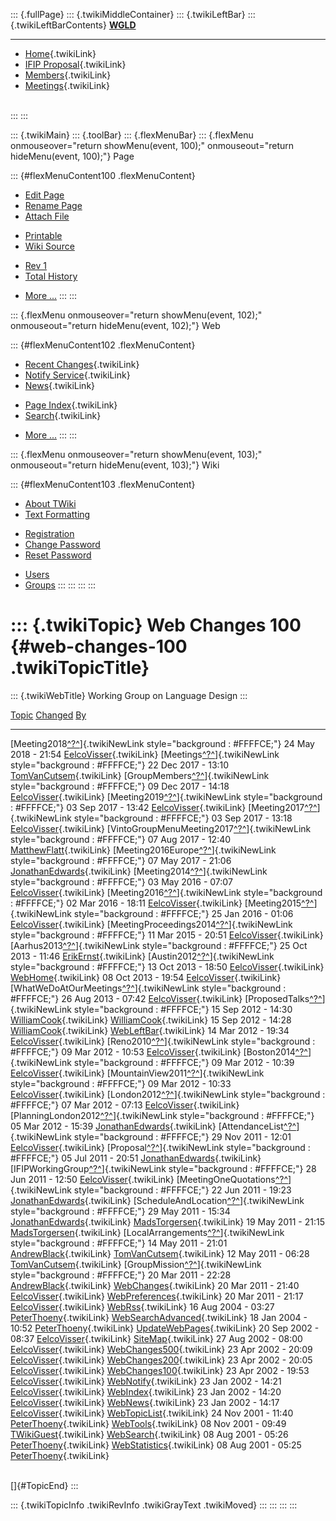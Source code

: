 ::: {.fullPage}
::: {.twikiMiddleContainer}
::: {.twikiLeftBar}
::: {.twikiLeftBarContents}
**[WGLD](http://www.program-transformation.org/view/WGLD/WebHome)**

------------------------------------------------------------------------

-   [Home](WebHome){.twikiLink}
-   [IFIP Proposal](Proposal){.twikiLink}
-   [Members](GroupMembers){.twikiLink}
-   [Meetings](Meetings){.twikiLink}

\
:::
:::

::: {.twikiMain}
::: {.toolBar}
::: {.flexMenuBar}
::: {.flexMenu onmouseover="return showMenu(event, 100);" onmouseout="return hideMenu(event, 100);"}
Page

::: {#flexMenuContent100 .flexMenuContent}
-   [Edit
    Page](http://www.program-transformation.org/edit/WGLD/WebChanges100?t=1536829043)
-   [Rename
    Page](http://www.program-transformation.org/rename/WGLD/WebChanges100)
-   [Attach
    File](http://www.program-transformation.org/attach/WGLD/WebChanges100)

<!-- -->

-   [Printable](http://www.program-transformation.org/view/WGLD/WebChanges100?skin=print.pattern)
-   [Wiki
    Source](http://www.program-transformation.org/view/WGLD/WebChanges100?skin=text&raw=on&contenttype=text/plain)

<!-- -->

-   [Rev
    1](http://www.program-transformation.org/view/WGLD/WebChanges100?rev=1.1)
-   [Total
    History](http://www.program-transformation.org/rdiff/WGLD/WebChanges100)

<!-- -->

-   [More
    \...](http://www.program-transformation.org/oops/WGLD/WebChanges100?template=oopsmore&param1=1.1&param2=1.1)
:::
:::

::: {.flexMenu onmouseover="return showMenu(event, 102);" onmouseout="return hideMenu(event, 102);"}
Web

::: {#flexMenuContent102 .flexMenuContent}
-   [Recent Changes](WebChanges){.twikiLink}
-   [Notify Service](WebNotify){.twikiLink}
-   [News](WebNews){.twikiLink}

<!-- -->

-   [Page Index](WebIndex){.twikiLink}
-   [Search](WebSearch){.twikiLink}

<!-- -->

-   [More
    \...](http://www.program-transformation.org/oops/WGLD/WebChanges100?template=oopsmore&param1=1.1&param2=1.1)
:::
:::

::: {.flexMenu onmouseover="return showMenu(event, 103);" onmouseout="return hideMenu(event, 103);"}
Wiki

::: {#flexMenuContent103 .flexMenuContent}
-   [About
    TWiki](http://www.program-transformation.org/view/TWiki/WebHome)
-   [Text
    Formatting](http://www.program-transformation.org/view/TWiki/TextFormattingRules)

<!-- -->

-   [Registration](http://www.program-transformation.org/view/TWiki/TWikiRegistration)
-   [Change
    Password](http://www.program-transformation.org/view/TWiki/ChangePassword)
-   [Reset
    Password](http://www.program-transformation.org/view/TWiki/ResetPassword)

<!-- -->

-   [Users](http://www.program-transformation.org/view/Main/TWikiUsers)
-   [Groups](http://www.program-transformation.org/view/Main/TWikiGroups)
:::
:::
:::
:::

::: {.twikiTopic}
Web Changes 100 {#web-changes-100 .twikiTopicTitle}
===============

::: {.twikiWebTitle}
Working Group on Language Design
:::

  [Topic](http://www.program-transformation.org/WGLD/WebChanges100?sortcol=0&table=1&up=0#sorted_table "Sort by this column")                                                               [Changed](http://www.program-transformation.org/WGLD/WebChanges100?sortcol=1&table=1&up=0#sorted_table "Sort by this column")   [By](http://www.program-transformation.org/WGLD/WebChanges100?sortcol=2&table=1&up=0#sorted_table "Sort by this column")
  ----------------------------------------------------------------------------------------------------------------------------------------------------------------------------------------- ------------------------------------------------------------------------------------------------------------------------------- --------------------------------------------------------------------------------------------------------------------------
  [Meeting2018[^?^](http://www.program-transformation.org/edit/Main/Meeting2018?topicparent=WGLD.WebChanges100)]{.twikiNewLink style="background : #FFFFCE;"}                               24 May 2018 - 21:54                                                                                                             [EelcoVisser](../Main/EelcoVisser){.twikiLink}
  [Meetings[^?^](http://www.program-transformation.org/edit/Main/Meetings?topicparent=WGLD.WebChanges100)]{.twikiNewLink style="background : #FFFFCE;"}                                     22 Dec 2017 - 13:10                                                                                                             [TomVanCutsem](../Main/TomVanCutsem){.twikiLink}
  [GroupMembers[^?^](http://www.program-transformation.org/edit/Main/GroupMembers?topicparent=WGLD.WebChanges100)]{.twikiNewLink style="background : #FFFFCE;"}                             09 Dec 2017 - 14:18                                                                                                             [EelcoVisser](../Main/EelcoVisser){.twikiLink}
  [Meeting2019[^?^](http://www.program-transformation.org/edit/Main/Meeting2019?topicparent=WGLD.WebChanges100)]{.twikiNewLink style="background : #FFFFCE;"}                               03 Sep 2017 - 13:42                                                                                                             [EelcoVisser](../Main/EelcoVisser){.twikiLink}
  [Meeting2017[^?^](http://www.program-transformation.org/edit/Main/Meeting2017?topicparent=WGLD.WebChanges100)]{.twikiNewLink style="background : #FFFFCE;"}                               03 Sep 2017 - 13:18                                                                                                             [EelcoVisser](../Main/EelcoVisser){.twikiLink}
  [VintoGroupMenuMeeting2017[^?^](http://www.program-transformation.org/edit/Main/VintoGroupMenuMeeting2017?topicparent=WGLD.WebChanges100)]{.twikiNewLink style="background : #FFFFCE;"}   07 Aug 2017 - 12:40                                                                                                             [MatthewFlatt](../Main/MatthewFlatt){.twikiLink}
  [Meeting2016Europe[^?^](http://www.program-transformation.org/edit/Main/Meeting2016Europe?topicparent=WGLD.WebChanges100)]{.twikiNewLink style="background : #FFFFCE;"}                   07 May 2017 - 21:06                                                                                                             [JonathanEdwards](../Main/JonathanEdwards){.twikiLink}
  [Meeting2014[^?^](http://www.program-transformation.org/edit/Main/Meeting2014?topicparent=WGLD.WebChanges100)]{.twikiNewLink style="background : #FFFFCE;"}                               03 May 2016 - 07:07                                                                                                             [EelcoVisser](../Main/EelcoVisser){.twikiLink}
  [Meeting2016[^?^](http://www.program-transformation.org/edit/Main/Meeting2016?topicparent=WGLD.WebChanges100)]{.twikiNewLink style="background : #FFFFCE;"}                               02 Mar 2016 - 18:11                                                                                                             [EelcoVisser](../Main/EelcoVisser){.twikiLink}
  [Meeting2015[^?^](http://www.program-transformation.org/edit/Main/Meeting2015?topicparent=WGLD.WebChanges100)]{.twikiNewLink style="background : #FFFFCE;"}                               25 Jan 2016 - 01:06                                                                                                             [EelcoVisser](../Main/EelcoVisser){.twikiLink}
  [MeetingProceedings2014[^?^](http://www.program-transformation.org/edit/Main/MeetingProceedings2014?topicparent=WGLD.WebChanges100)]{.twikiNewLink style="background : #FFFFCE;"}         11 Mar 2015 - 20:51                                                                                                             [EelcoVisser](../Main/EelcoVisser){.twikiLink}
  [Aarhus2013[^?^](http://www.program-transformation.org/edit/Main/Aarhus2013?topicparent=WGLD.WebChanges100)]{.twikiNewLink style="background : #FFFFCE;"}                                 25 Oct 2013 - 11:46                                                                                                             [ErikErnst](../Main/ErikErnst){.twikiLink}
  [Austin2012[^?^](http://www.program-transformation.org/edit/Main/Austin2012?topicparent=WGLD.WebChanges100)]{.twikiNewLink style="background : #FFFFCE;"}                                 13 Oct 2013 - 18:50                                                                                                             [EelcoVisser](../Main/EelcoVisser){.twikiLink}
  [WebHome](../Main/WebHome){.twikiLink}                                                                                                                                                    08 Oct 2013 - 19:54                                                                                                             [EelcoVisser](../Main/EelcoVisser){.twikiLink}
  [WhatWeDoAtOurMeetings[^?^](http://www.program-transformation.org/edit/Main/WhatWeDoAtOurMeetings?topicparent=WGLD.WebChanges100)]{.twikiNewLink style="background : #FFFFCE;"}           26 Aug 2013 - 07:42                                                                                                             [EelcoVisser](../Main/EelcoVisser){.twikiLink}
  [ProposedTalks[^?^](http://www.program-transformation.org/edit/Main/ProposedTalks?topicparent=WGLD.WebChanges100)]{.twikiNewLink style="background : #FFFFCE;"}                           15 Sep 2012 - 14:30                                                                                                             [WilliamCook](../Main/WilliamCook){.twikiLink}
  [WilliamCook](../Main/WilliamCook){.twikiLink}                                                                                                                                            15 Sep 2012 - 14:28                                                                                                             [WilliamCook](../Main/WilliamCook){.twikiLink}
  [WebLeftBar](../Main/WebLeftBar){.twikiLink}                                                                                                                                              14 Mar 2012 - 19:34                                                                                                             [EelcoVisser](../Main/EelcoVisser){.twikiLink}
  [Reno2010[^?^](http://www.program-transformation.org/edit/Main/Reno2010?topicparent=WGLD.WebChanges100)]{.twikiNewLink style="background : #FFFFCE;"}                                     09 Mar 2012 - 10:53                                                                                                             [EelcoVisser](../Main/EelcoVisser){.twikiLink}
  [Boston2014[^?^](http://www.program-transformation.org/edit/Main/Boston2014?topicparent=WGLD.WebChanges100)]{.twikiNewLink style="background : #FFFFCE;"}                                 09 Mar 2012 - 10:39                                                                                                             [EelcoVisser](../Main/EelcoVisser){.twikiLink}
  [MountainView2011[^?^](http://www.program-transformation.org/edit/Main/MountainView2011?topicparent=WGLD.WebChanges100)]{.twikiNewLink style="background : #FFFFCE;"}                     09 Mar 2012 - 10:33                                                                                                             [EelcoVisser](../Main/EelcoVisser){.twikiLink}
  [London2012[^?^](http://www.program-transformation.org/edit/Main/London2012?topicparent=WGLD.WebChanges100)]{.twikiNewLink style="background : #FFFFCE;"}                                 07 Mar 2012 - 07:13                                                                                                             [EelcoVisser](../Main/EelcoVisser){.twikiLink}
  [PlanningLondon2012[^?^](http://www.program-transformation.org/edit/Main/PlanningLondon2012?topicparent=WGLD.WebChanges100)]{.twikiNewLink style="background : #FFFFCE;"}                 05 Mar 2012 - 15:39                                                                                                             [JonathanEdwards](../Main/JonathanEdwards){.twikiLink}
  [AttendanceList[^?^](http://www.program-transformation.org/edit/Main/AttendanceList?topicparent=WGLD.WebChanges100)]{.twikiNewLink style="background : #FFFFCE;"}                         29 Nov 2011 - 12:01                                                                                                             [EelcoVisser](../Main/EelcoVisser){.twikiLink}
  [Proposal[^?^](http://www.program-transformation.org/edit/Main/Proposal?topicparent=WGLD.WebChanges100)]{.twikiNewLink style="background : #FFFFCE;"}                                     05 Jul 2011 - 20:51                                                                                                             [JonathanEdwards](../Main/JonathanEdwards){.twikiLink}
  [IFIPWorkingGroup[^?^](http://www.program-transformation.org/edit/Main/IFIPWorkingGroup?topicparent=WGLD.WebChanges100)]{.twikiNewLink style="background : #FFFFCE;"}                     28 Jun 2011 - 12:50                                                                                                             [EelcoVisser](../Main/EelcoVisser){.twikiLink}
  [MeetingOneQuotations[^?^](http://www.program-transformation.org/edit/Main/MeetingOneQuotations?topicparent=WGLD.WebChanges100)]{.twikiNewLink style="background : #FFFFCE;"}             22 Jun 2011 - 19:23                                                                                                             [JonathanEdwards](../Main/JonathanEdwards){.twikiLink}
  [ScheduleAndLocation[^?^](http://www.program-transformation.org/edit/Main/ScheduleAndLocation?topicparent=WGLD.WebChanges100)]{.twikiNewLink style="background : #FFFFCE;"}               29 May 2011 - 15:34                                                                                                             [JonathanEdwards](../Main/JonathanEdwards){.twikiLink}
  [MadsTorgersen](../Main/MadsTorgersen){.twikiLink}                                                                                                                                        19 May 2011 - 21:15                                                                                                             [MadsTorgersen](../Main/MadsTorgersen){.twikiLink}
  [LocalArrangements[^?^](http://www.program-transformation.org/edit/Main/LocalArrangements?topicparent=WGLD.WebChanges100)]{.twikiNewLink style="background : #FFFFCE;"}                   14 May 2011 - 21:01                                                                                                             [AndrewBlack](../Main/AndrewBlack){.twikiLink}
  [TomVanCutsem](../Main/TomVanCutsem){.twikiLink}                                                                                                                                          12 May 2011 - 06:28                                                                                                             [TomVanCutsem](../Main/TomVanCutsem){.twikiLink}
  [GroupMission[^?^](http://www.program-transformation.org/edit/Main/GroupMission?topicparent=WGLD.WebChanges100)]{.twikiNewLink style="background : #FFFFCE;"}                             20 Mar 2011 - 22:28                                                                                                             [AndrewBlack](../Main/AndrewBlack){.twikiLink}
  [WebChanges](../Main/WebChanges){.twikiLink}                                                                                                                                              20 Mar 2011 - 21:40                                                                                                             [EelcoVisser](../Main/EelcoVisser){.twikiLink}
  [WebPreferences](../Main/WebPreferences){.twikiLink}                                                                                                                                      20 Mar 2011 - 21:17                                                                                                             [EelcoVisser](../Main/EelcoVisser){.twikiLink}
  [WebRss](../Main/WebRss){.twikiLink}                                                                                                                                                      16 Aug 2004 - 03:27                                                                                                             [PeterThoeny](../Main/PeterThoeny){.twikiLink}
  [WebSearchAdvanced](../Main/WebSearchAdvanced){.twikiLink}                                                                                                                                18 Jan 2004 - 10:52                                                                                                             [PeterThoeny](../Main/PeterThoeny){.twikiLink}
  [UpdateWebPages](../Main/UpdateWebPages){.twikiLink}                                                                                                                                      20 Sep 2002 - 08:37                                                                                                             [EelcoVisser](../Main/EelcoVisser){.twikiLink}
  [SiteMap](../Main/SiteMap){.twikiLink}                                                                                                                                                    27 Aug 2002 - 08:00                                                                                                             [EelcoVisser](../Main/EelcoVisser){.twikiLink}
  [WebChanges500](../Main/WebChanges500){.twikiLink}                                                                                                                                        23 Apr 2002 - 20:09                                                                                                             [EelcoVisser](../Main/EelcoVisser){.twikiLink}
  [WebChanges200](../Main/WebChanges200){.twikiLink}                                                                                                                                        23 Apr 2002 - 20:05                                                                                                             [EelcoVisser](../Main/EelcoVisser){.twikiLink}
  [WebChanges100](../Main/WebChanges100){.twikiLink}                                                                                                                                        23 Apr 2002 - 19:53                                                                                                             [EelcoVisser](../Main/EelcoVisser){.twikiLink}
  [WebNotify](../Main/WebNotify){.twikiLink}                                                                                                                                                23 Jan 2002 - 14:21                                                                                                             [EelcoVisser](../Main/EelcoVisser){.twikiLink}
  [WebIndex](../Main/WebIndex){.twikiLink}                                                                                                                                                  23 Jan 2002 - 14:20                                                                                                             [EelcoVisser](../Main/EelcoVisser){.twikiLink}
  [WebNews](../Main/WebNews){.twikiLink}                                                                                                                                                    23 Jan 2002 - 14:17                                                                                                             [EelcoVisser](../Main/EelcoVisser){.twikiLink}
  [WebTopicList](../Main/WebTopicList){.twikiLink}                                                                                                                                          24 Nov 2001 - 11:40                                                                                                             [PeterThoeny](../Main/PeterThoeny){.twikiLink}
  [WebTools](../Main/WebTools){.twikiLink}                                                                                                                                                  08 Nov 2001 - 09:49                                                                                                             [TWikiGuest](../Main/TWikiGuest){.twikiLink}
  [WebSearch](../Main/WebSearch){.twikiLink}                                                                                                                                                08 Aug 2001 - 05:26                                                                                                             [PeterThoeny](../Main/PeterThoeny){.twikiLink}
  [WebStatistics](../Main/WebStatistics){.twikiLink}                                                                                                                                        08 Aug 2001 - 05:25                                                                                                             [PeterThoeny](../Main/PeterThoeny){.twikiLink}

\
[]{#TopicEnd}
:::

::: {.twikiTopicInfo .twikiRevInfo .twikiGrayText .twikiMoved}
:::
:::
:::
:::
